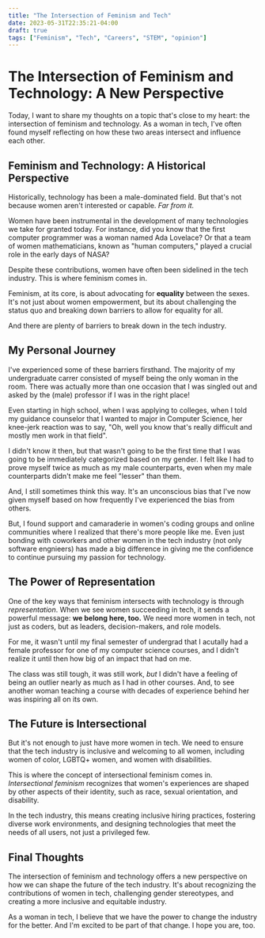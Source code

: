 ```yaml
---
title: "The Intersection of Feminism and Tech"
date: 2023-05-31T22:35:21-04:00
draft: true
tags: ["Feminism", "Tech", "Careers", "STEM", "opinion"]
---
```


# The Intersection of Feminism and Technology: A New Perspective

Today, I want to share my thoughts on a topic that's close to my heart: the intersection of feminism and technology. As a woman in tech, I've often found myself reflecting on how these two areas intersect and influence each other. 

## Feminism and Technology: A Historical Perspective

Historically, technology has been a male-dominated field. But that's not because women aren't interested or capable. *Far from it.* 

Women have been instrumental in the development of many technologies we take for granted today. For instance, did you know that the first computer programmer was a woman named Ada Lovelace? Or that a team of women mathematicians, known as "human computers," played a crucial role in the early days of NASA?

Despite these contributions, women have often been sidelined in the tech industry. This is where feminism comes in. 

Feminism, at its core, is about advocating for **equality** between the sexes. It's not just about women empowerment, but its about challenging the status quo and breaking down barriers to allow for equality for all. 

And there are plenty of barriers to break down in the tech industry.

## My Personal Journey

I've experienced some of these barriers firsthand. The majority of my undergraduate carrer consisted of myself being the only woman in the room. There was actually more than one occasion that I was singled out and asked by the (male) professor if I was in the right place!
 
Even starting in high school, when I was applying to colleges, when I told my guidance counselor that I wanted to major in Computer Science, her knee-jerk reaction was to say, "Oh, well you know that's really difficult and mostly men work in that field". 

I didn't know it then, but that wasn't going to be the first time that I was going to be immediately categorized based on my gender. I felt like I had to prove myself twice as much as my male counterparts, even when my male counterparts didn't make me feel "lesser" than them. 

And, I still sometimes think this way. It's an unconscious bias that I've now given myself based on how frequently I've experienced the bias from others.

But, I found support and camaraderie in women's coding groups and online communities where I realized that there's more people like me. Even just bonding with coworkers and other women in the tech industry (not only software engnieers) has made a big difference in giving me the confidence to continue pursuing my passion for technology.

## The Power of Representation

One of the key ways that feminism intersects with technology is through *representation*. When we see women succeeding in tech, it sends a powerful message: **we belong here, too.** We need more women in tech, not just as coders, but as leaders, decision-makers, and role models. 

For me, it wasn't until my final semester of undergrad that I acutally had a female professor for one of my computer science courses, and I didn't realize it until then how big of an impact that had on me. 

The class was still tough, it was still work, *but* I didn't have a feeling of being an outlier nearly as much as I had in other courses. And, to see another woman teaching a course with decades of experience behind her was inspiring all on its own.

## The Future is Intersectional

But it's not enough to just have more women in tech. We need to ensure that the tech industry is inclusive and welcoming to all women, including women of color, LGBTQ+ women, and women with disabilities. 

This is where the concept of intersectional feminism comes in. *Intersectional feminism* recognizes that women's experiences are shaped by other aspects of their identity, such as race, sexual orientation, and disability.

In the tech industry, this means creating inclusive hiring practices, fostering diverse work environments, and designing technologies that meet the needs of all users, not just a privileged few.

## Final Thoughts

The intersection of feminism and technology offers a new perspective on how we can shape the future of the tech industry. It's about recognizing the contributions of women in tech, challenging gender stereotypes, and creating a more inclusive and equitable industry.

As a woman in tech, I believe that we have the power to change the industry for the better. And I'm excited to be part of that change. I hope you are, too.